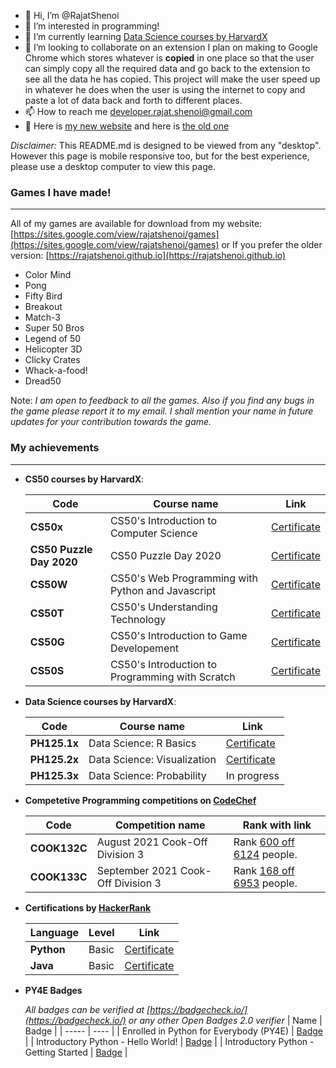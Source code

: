 - 👋 Hi, I’m @RajatShenoi
- 👀 I’m interested in programming!
- 🌱 I’m currently learning [Data Science courses by HarvardX](https://www.edx.org/professional-certificate/harvardx-data-science)
- 💞️ I’m looking to collaborate on an extension I plan on making to Google Chrome which stores whatever is **copied** in one place so that the user can simply copy all the required data and go back to the extension to see all the data he has copied. This project will make the user speed up in whatever he does when the user is using the internet to copy and paste a lot of data back and forth to different places.
- 📫 How to reach me [developer.rajat.shenoi@gmail.com](mailto:developer.rajat.shenoi@gmail.com)
- 👀 Here is [my new website](https://sites.google.com/view/rajatshenoi) and here is [the old one](https://rajatshenoi.github.io)

<!---
RajatShenoi/RajatShenoi is a ✨ special ✨ repository because its `README.md` (this file) appears on your GitHub profile.
You can click the Preview link to take a look at your changes.
--->

*Disclaimer:* This README.md is designed to be viewed from any "desktop". However this page is mobile responsive too, but for the best experience, please use a desktop computer to view this page.

### Games I have made!
---
All of my games are available for download from my website: [https://sites.google.com/view/rajatshenoi/games](https://sites.google.com/view/rajatshenoi/games)
or
If you prefer the older version: [https://rajatshenoi.github.io](https://rajatshenoi.github.io)
- Color Mind
- Pong
- Fifty Bird
- Breakout
- Match-3
- Super 50 Bros
- Legend of 50
- Helicopter 3D
- Clicky Crates
- Whack-a-food!
- Dread50

Note: *I am open to feedback to all the games. Also if you find any bugs in the game please report it to my email. I shall mention your name in future updates for your contribution towards the game.*

### My achievements
---
- **CS50 courses by HarvardX**:

  | Code | Course name | Link |
  | ------ | ---- | ---- |
  | **CS50x** | CS50's Introduction to Computer Science | [Certificate](https://certificates.cs50.io/e6cfcc64-1a3b-4bc5-b918-b6fded0be13a.png?size=letter) |
  | **CS50 Puzzle Day 2020** | CS50 Puzzle Day 2020 | [Certificate](https://certificates.cs50.io/b72e1ba7-08e1-4740-9292-d0ba7c8097cb.png?size=letter) |
  | **CS50W** | CS50's Web Programming with Python and Javascript | [Certificate](https://certificates.cs50.io/3f303a51-c9ad-4765-a603-604e3c24e468.png?size=letter) |
  | **CS50T** | CS50's Understanding Technology | [Certificate](https://certificates.cs50.io/954d89b2-8ef1-435b-9dbd-80701df8b78e.png?size=letter) |
  | **CS50G** | CS50's Introduction to Game Developement | [Certificate](https://certificates.cs50.io/2dbce5b1-0652-449b-9993-37141c2bca0b.png?size=letter) |
  | **CS50S** | CS50's Introduction to Programming with Scratch | [Certificate](https://certificates.cs50.io/8d1d7b0b-7f3c-459e-a3ae-9b4c2a13c419.png?size=letter) |
  
- **Data Science courses by HarvardX**:

  | Code | Course name | Link |
  | ---- | ----------- | ---- |
  | **PH125.1x** | Data Science: R Basics | [Certificate](https://www.datacamp.com/statement-of-accomplishment/course/adf6ef624b1503042b88d916226b0d6f192f876a?raw=1) |
  | **PH125.2x** | Data Science: Visualization | [Certificate](https://www.datacamp.com/statement-of-accomplishment/course/a10b0d3784bbe813d65caa09d371cf6555108845?raw=1) |
  | **PH125.3x** | Data Science: Probability | In progress |
  
- **Competetive Programming competitions on [CodeChef](https://www.codechef.com)**

  | Code | Competition name | Rank with link |
  | ---- | ---------------- | -------------- |
  | **COOK132C** | August 2021 Cook-Off Division 3 | Rank [600 off 6124](https://www.codechef.com/rankings/COOK132C?order=asc&page=24&sortBy=rank) people. |
  | **COOK133C** | September 2021 Cook-Off Division 3 | Rank [168 off 6953](https://www.codechef.com/rankings/COOK133C?order=asc&page=7&sortBy=rank) people. |
  
- **Certifications by [HackerRank](https://www.hackerrank.com)**

  | Language | Level | Link |
  | -------- | ----- | ---- |
  | **Python** | Basic | [Certificate](https://www.hackerrank.com/certificates/0017f966b9cf) |
  | **Java** | Basic | [Certificate](https://www.hackerrank.com/certificates/34a204d54b60) |

- **PY4E Badges**
  
  *All badges can be verified at [https://badgecheck.io/](https://badgecheck.io/) or any other Open Badges 2.0 verifier*
  | Name | Badge |
  | ----- | ---- |
  | Enrolled in Python for Everybody (PY4E) | [Badge](https://www.py4e.com/tsugi/badges/images/4767445152644d766247457a6f354730495a50496b534a79413335546d46616f50784f46337074317865445759413d3d.png) |
  | Introductory Python - Hello World! | [Badge](https://www.py4e.com/tsugi/badges/images/47774461634e4d76624746506162556f73564459343876347466377a744f4d62522f5643573047306841513d.png) |
  | Introductory Python - Getting Started | [Badge](https://www.py4e.com/tsugi/badges/images/6c67496f6f646474626d48546b536b63316f567275703150516d4a4461344676334b55656556364875413d3d.png) |
